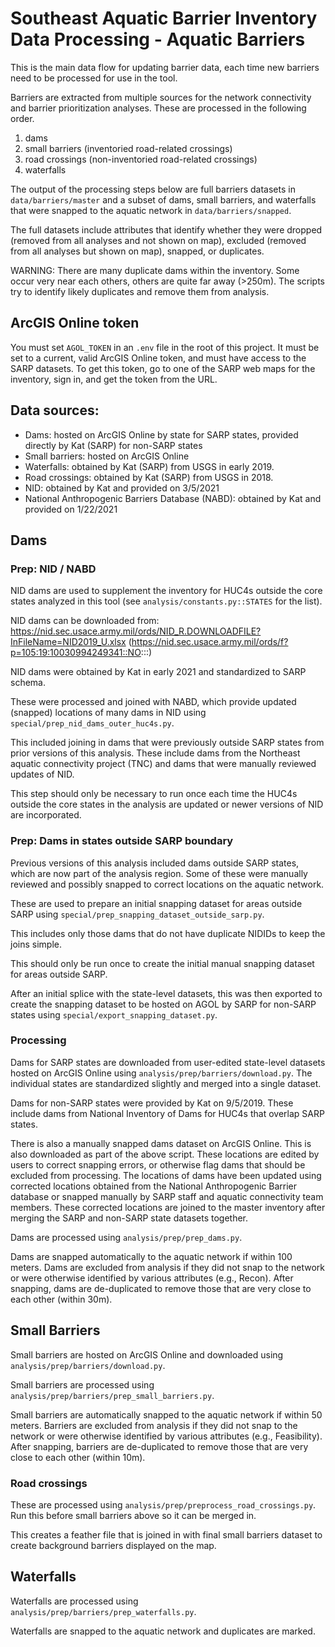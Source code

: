 # Southeast Aquatic Barrier Inventory Data Processing - Aquatic Barriers

This is the main data flow for updating barrier data, each time new barriers need to be processed for use in the tool.

Barriers are extracted from multiple sources for the network connectivity and barrier prioritization analyses.
These are processed in the following order.

1. dams
2. small barriers (inventoried road-related crossings)
3. road crossings (non-inventoried road-related crossings)
4. waterfalls

The output of the processing steps below are full barriers datasets in `data/barriers/master` and a subset of dams, small barriers, and waterfalls that were snapped to the aquatic network in `data/barriers/snapped`.

The full datasets include attributes that identify whether they were dropped (removed from all analyses and not shown on map), excluded (removed from all analyses but shown on map), snapped, or duplicates.

WARNING:
There are many duplicate dams within the inventory. Some occur very near each others, others are quite far away (>250m). The scripts try to identify likely duplicates and remove them from analysis.

## ArcGIS Online token

You must set `AGOL_TOKEN` in an `.env` file in the root of this project. It must be set to a current, valid ArcGIS Online token, and must have access to the SARP datasets. To get this token, go to one of the SARP web maps for the inventory, sign in, and get the token from the URL.

## Data sources:

- Dams: hosted on ArcGIS Online by state for SARP states, provided directly by Kat (SARP) for non-SARP states
- Small barriers: hosted on ArcGIS Online
- Waterfalls: obtained by Kat (SARP) from USGS in early 2019.
- Road crossings: obtained by Kat (SARP) from USGS in 2018.
- NID: obtained by Kat and provided on 3/5/2021
- National Anthropogenic Barriers Database (NABD): obtained by Kat and provided on 1/22/2021

## Dams

### Prep: NID / NABD

NID dams are used to supplement the inventory for HUC4s outside the core states analyzed in this tool (see `analysis/constants.py::STATES` for the list).

NID dams can be downloaded from: https://nid.sec.usace.army.mil/ords/NID_R.DOWNLOADFILE?InFileName=NID2019_U.xlsx
(https://nid.sec.usace.army.mil/ords/f?p=105:19:10030994249341::NO:::)

NID dams were obtained by Kat in early 2021 and standardized to SARP schema.

These were processed and joined with NABD, which provide updated (snapped) locations of many dams in NID using `special/prep_nid_dams_outer_huc4s.py`.

This included joining in dams that were previously outside SARP states from prior versions of this analysis. These include dams from the Northeast aquatic connectivity project (TNC) and dams that were manually reviewed updates of NID.

This step should only be necessary to run once each time the HUC4s outside the core states in the analysis are updated or newer versions of NID are incorporated.

### Prep: Dams in states outside SARP boundary

Previous versions of this analysis included dams outside SARP states, which are now part of the analysis region. Some of these were manually reviewed and possibly snapped to correct locations on the aquatic network.

These are used to prepare an initial snapping dataset for areas outside SARP using `special/prep_snapping_dataset_outside_sarp.py`.

This includes only those dams that do not have duplicate NIDIDs to keep the joins simple.

This should only be run once to create the initial manual snapping dataset for areas outside SARP.

After an initial splice with the state-level datasets, this was then exported
to create the snapping dataset to be hosted on AGOL by SARP for non-SARP states using `special/export_snapping_dataset.py`.

### Processing

Dams for SARP states are downloaded from user-edited state-level datasets hosted on ArcGIS Online using `analysis/prep/barriers/download.py`. The individual states are standardized slightly and merged into a single dataset.

Dams for non-SARP states were provided by Kat on 9/5/2019. These include dams from National Inventory of Dams for HUC4s that overlap SARP states.

There is also a manually snapped dams dataset on ArcGIS Online. This is also downloaded as part of the above script. These locations are edited by users to correct snapping errors, or otherwise flag dams that should be excluded from processing. The locations of dams have been updated using corrected locations obtained from the National Anthropogenic Barrier database or snapped manually by SARP staff and aquatic connectivity team members. These corrected locations are joined to the master inventory after merging the SARP and non-SARP state datasets together.

Dams are processed using `analysis/prep/prep_dams.py`.

Dams are snapped automatically to the aquatic network if within 100 meters. Dams are excluded from analysis if they did not snap to the network or were otherwise identified by various attributes (e.g., Recon). After snapping, dams are de-duplicated to remove those that are very close to each other (within 30m).

## Small Barriers

Small barriers are hosted on ArcGIS Online and downloaded using `analysis/prep/barriers/download.py`.

Small barriers are processed using `analysis/prep/barriers/prep_small_barriers.py`.

Small barriers are automatically snapped to the aquatic network if within 50 meters. Barriers are excluded from analysis if they did not snap to the network or were otherwise identified by various attributes (e.g., Feasibility). After snapping, barriers are de-duplicated to remove those that are very close to each other (within 10m).

### Road crossings

These are processed using `analysis/prep/preprocess_road_crossings.py`. Run this before small barriers above so it can be merged in.

This creates a feather file that is joined in with final small barriers dataset to create background barriers displayed on the map.

## Waterfalls

Waterfalls are processed using `analysis/prep/barriers/prep_waterfalls.py`.

Waterfalls are snapped to the aquatic network and duplicates are marked.
